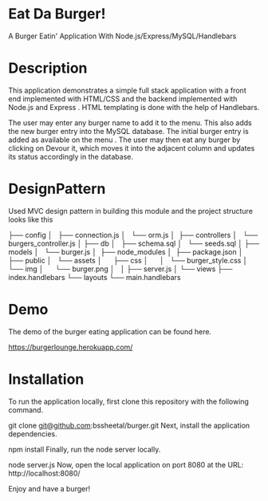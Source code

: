 # Eat Da Burger!

A Burger Eatin' Application With Node.js/Express/MySQL/Handlebars

# Description

This application demonstrates a simple full stack application with a front end implemented with HTML/CSS and the backend implemented with Node.js and Express . HTML templating is done with the help of Handlebars.

The user may enter any burger name to add it to the menu. This also adds the new burger entry into the MySQL database. The initial burger entry is added as available on the menu . The user may then eat any burger by clicking on Devour it, which moves it into the adjacent column and updates its status accordingly in the database.

# DesignPattern
 Used MVC design pattern in building this module and the project structure looks like this
 
 ├── config
│   ├── connection.js
│   └── orm.js
│ 
├── controllers
│   └── burgers_controller.js
│
├── db
│   ├── schema.sql
│   └── seeds.sql
│
├── models
│   └── burger.js
│ 
├── node_modules
│ 
├── package.json
│
├── public
│   └── assets
│       ├── css
│       │   └── burger_style.css
│       └── img
│           └── burger.png
│   
│
├── server.js
│
└── views
    ├── index.handlebars
    └── layouts
        └── main.handlebars
 
# Demo

The demo of the burger eating application can be found here.

https://burgerlounge.herokuapp.com/

# Installation

To run the application locally, first clone this repository with the following command.

git clone git@github.com:bssheetal/burger.git
Next, install the application dependencies.

npm install
Finally, run the node server locally.

node server.js
Now, open the local application on port 8080 at the URL: http://localhost:8080/

Enjoy and have a burger!
